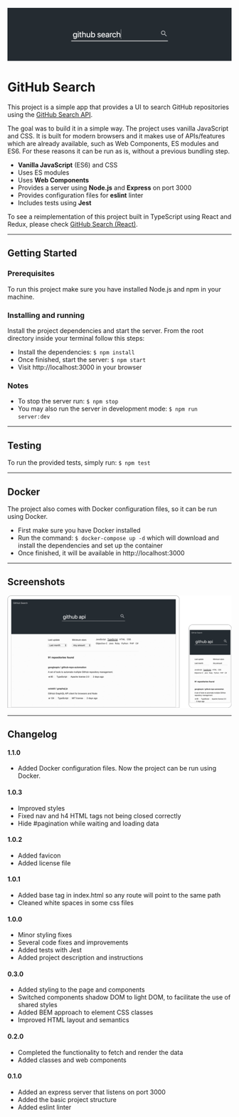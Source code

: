 ![Banner Image](docs/banner.png)

# GitHub Search

This project is a simple app that provides a UI to search GitHub repositories using the [GitHub Search API](https://developer.github.com/v3/search/).

The goal was to build it in a simple way. The project uses vanilla JavaScript and CSS. It is built for modern browsers and it makes use of APIs/features which are already available, such as Web Components, ES modules and ES6. For these reasons it can be run as is, without a previous bundling step.

- **Vanilla JavaScript** (ES6) and CSS
- Uses ES modules
- Uses **Web Components**
- Provides a server using **Node.js** and **Express** on port 3000
- Provides configuration files for **eslint** linter
- Includes tests using **Jest**

To see a reimplementation of this project built in TypeScript using React and Redux, please check [GitHub Search (React)](https://github.com/garciaalvaro/github-search-react).

---

## Getting Started

### Prerequisites

To run this project make sure you have installed Node.js and npm in your machine.

### Installing and running

Install the project dependencies and start the server. From the root directory inside your terminal follow this steps:

- Install the dependencies: `$ npm install`
- Once finished, start the server: `$ npm start`
- Visit http://localhost:3000 in your browser

### Notes

- To stop the server run: `$ npm stop`
- You may also run the server in development mode: `$ npm run server:dev`

---

## Testing

To run the provided tests, simply run: `$ npm test`

---

## Docker

The project also comes with Docker configuration files, so it can be run using Docker.
 - First make sure you have Docker installed
 - Run the command: `$ docker-compose up -d` which will download and install the dependencies and set up the container
 - Once finished, it will be available in http://localhost:3000

---

## Screenshots

![Screenshot Image](docs/screenshot.png)

---

## Changelog

#### 1.1.0

- Added Docker configuration files. Now the project can be run using Docker.

#### 1.0.3

- Improved styles
- Fixed nav and h4 HTML tags not being closed correctly
- Hide #pagination while waiting and loading data

#### 1.0.2

- Added favicon
- Added license file

#### 1.0.1

- Added base tag in index.html so any route will point to the same path
- Cleaned white spaces in some css files

#### 1.0.0

- Minor styling fixes
- Several code fixes and improvements
- Added tests with Jest
- Added project description and instructions

#### 0.3.0

- Added styling to the page and components
- Switched components shadow DOM to light DOM, to facilitate the use of shared styles
- Added BEM approach to element CSS classes
- Improved HTML layout and semantics

#### 0.2.0

- Completed the functionality to fetch and render the data
- Added classes and web components

#### 0.1.0

- Added an express server that listens on port 3000
- Added the basic project structure
- Added eslint linter

